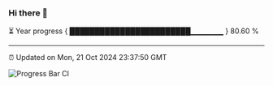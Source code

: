 ### Hi there 👋

⏳ Year progress { ████████████████████████▁▁▁▁▁▁ } 80.60 %

---

⏰ Updated on Mon, 21 Oct 2024 23:37:50 GMT

![Progress Bar CI](https://github.com/IshwaranRudhara/GIT-ACTION/workflows/Progress%20Bar%20CI/badge.svg)
